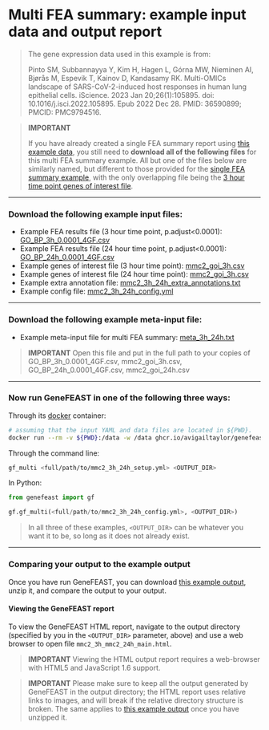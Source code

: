 # Multi FEA summary: example input data and output report

> The gene expression data used in this example is from: 
>
> Pinto SM, Subbannayya Y, Kim H, Hagen L, Górna MW, Nieminen AI, Bjørås M, Espevik T, Kainov D, Kandasamy RK. Multi-OMICs landscape of SARS-CoV-2-induced host responses in human lung epithelial cells. iScience. 2023 Jan 20;26(1):105895. doi: 10.1016/j.isci.2022.105895. Epub 2022 Dec 28. PMID: 36590899; PMCID: PMC9794516.

> **IMPORTANT**
>
> If you have already created a single FEA summary report using [this example data](https://avigailtaylor.github.io/GeneFEAST/example_usage.html), you still need to **download all of the following files** for this multi FEA summary example. All but one of the files below are similarly named, but different to those provided for the [single FEA summary example](https://avigailtaylor.github.io/GeneFEAST/example_usage.html), with the only overlapping file being the [3 hour time point genes of interest file](https://avigailtaylor.github.io/GeneFEAST/mmc2_goi_3h.csv).

---
### Download the following example input files:

- Example FEA results file (3 hour time point, p.adjust<0.0001): [GO_BP_3h_0.0001_4GF.csv](https://avigailtaylor.github.io/GeneFEAST/GO_BP_3h_0.0001_4GF.csv)
- Example FEA results file (24 hour time point, p.adjust<0.0001): [GO_BP_24h_0.0001_4GF.csv](https://avigailtaylor.github.io/GeneFEAST/GO_BP_24h_0.0001_4GF.csv)
- Example genes of interest file (3 hour time point): [mmc2_goi_3h.csv](https://avigailtaylor.github.io/GeneFEAST/mmc2_goi_3h.csv)
- Example genes of interest file (24 hour time point): [mmc2_goi_3h.csv](https://avigailtaylor.github.io/GeneFEAST/mmc2_goi_24h.csv)
- Example extra annotation file: [mmc2_3h_24h_extra_annotations.txt](https://avigailtaylor.github.io/GeneFEAST/mmc2_3h_24h_extra_annotations.txt)
- Example config file: [mmc2_3h_24h_config.yml](https://avigailtaylor.github.io/GeneFEAST/mmc2_3h_24h_config.yml)

---
### Download the following example meta-input file:

- Example meta-input file for multi FEA summary: [meta_3h_24h.txt](https://avigailtaylor.github.io/GeneFEAST/meta_3h_24h.txt)

> **IMPORTANT** Open this file and put in the full path to your copies of GO_BP_3h_0.0001_4GF.csv, mmc2_goi_3h.csv, GO_BP_24h_0.0001_4GF.csv, mmc2_goi_24h.csv

---
### Now run GeneFEAST in one of the following three ways:

Through its [docker](https://docs.docker.com/get-docker/) container:

```bash
# assuming that the input YAML and data files are located in ${PWD}.
docker run --rm -v ${PWD}:/data -w /data ghcr.io/avigailtaylor/genefeast gf_multi mmc2_3h_24h_setup.yml gf_multi_output
```

Through the command line:

```bash
gf_multi <full/path/to/mmc2_3h_24h_setup.yml> <OUTPUT_DIR>
```

In Python:

```python
from genefeast import gf

gf.gf_multi(<full/path/to/mmc2_3h_24h_config.yml>, <OUTPUT_DIR>)
```

> In all three of these examples, `<OUTPUT_DIR>` can be whatever you want it to be, so long as it does not already exist.

---
### Comparing your output to the example output

Once you have run GeneFEAST, you can download [this example output](https://avigailtaylor.github.io/GeneFEAST/mmc2_3h_24h_output.zip), unzip it, and compare the output to your output.

#### Viewing the GeneFEAST report
To view the GeneFEAST HTML report, navigate to the output directory (specified by you in the `<OUTPUT_DIR>` parameter, above) and use a web browser to open
file `mmc2_3h_mmc2_24h_main.html`.

> **IMPORTANT**
> Viewing the HTML output report requires a web-browser with HTML5 and JavaScript 1.6 support.

> **IMPORTANT**
> Please make sure to keep all the output generated by GeneFEAST in the output directory; the HTML report uses relative links to images, and will break if the relative directory structure is broken.
> The same applies to [this example output](https://avigailtaylor.github.io/GeneFEAST/mmc2_3h_24h_output.zip) once you have unzipped it.

